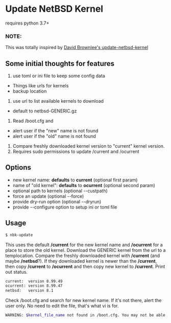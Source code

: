 # Update NetBSD Kernel

requires python 3.7+

### NOTE:
This was totally inspired by [David Brownlee's update-netbsd-kernel](https://github.com/abs0/update-netbsd-kernel)

## Some initial thoughts for features

1. use toml or ini file to keep some config data
  * Things like urls for kernels
  * backup location
1. use url to list available kernels to download
  * default to netbsd-GENERIC.gz
1. Read /boot.cfg and 
  * alert user if the "new" name is not found
  * alert user if the "old" name is not found
1. Compare freshly downloaded kernel version to "current" kernel version.
1. Requires sudo permissions to update /current and /ocurrent

## Options

* new kernel name: **defaults** to **current** (optional first param)
* name of "old kernel": **defaults** to **ocurrent** (optional second param)
* optional path to kernels (optional --custpath)
* force an update (optional --force)
* provide dry-run option (optional --dryrun)
* provide --configure option to setup ini or toml file


## Usage

```bash
$ nbk-update 
```
This uses the default **/current** for the new kernel name and **/ocurrent** for a place to store the old kernel. Download the GENERIC kernel from the url to a templocation. Compare the freshly downloaded kernel with **/current** (and maybe **/netbsd**?). If they downloaded kernel is newer than the **/current**, then copy **/current** to **/ocurrent** and then copy new kernel to **/current**. Print out status.

```bash
current:  version 8.99.49
ocurrent: version 8.99.47
netbsd:   version 8.1
```

Check /boot.cfg and search for new kernel name. If it's not there, alert the user only. No need to edit the file, that's what vi is for.

```bash
WARNING: $kernel_file_name not found in /boot.cfg. You may not be able to boot using your new kernel
```



